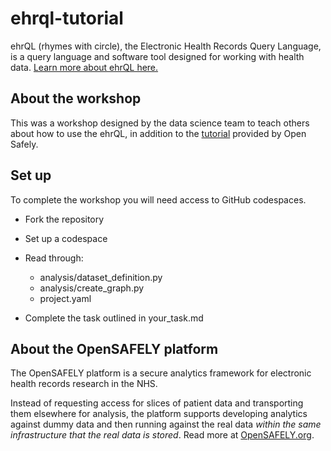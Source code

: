# ehrql-tutorial

ehrQL (rhymes with circle), the Electronic Health Records Query Language, is a query language and software tool designed for working with health data. [Learn more about ehrQL here.](https://docs.opensafely.org/ehrql/)

## About the workshop

This was a workshop designed by the data science team to teach others about how to use the ehrQL, in addition to the [tutorial](https://docs.opensafely.org/ehrql/tutorial/) provided by Open Safely.

## Set up

To complete the workshop you will need access to GitHub codespaces.

- Fork the repository
- Set up a codespace
- Read through:
    - analysis/dataset_definition.py
    - analysis/create_graph.py
    - project.yaml

- Complete the task outlined in your_task.md

## About the OpenSAFELY platform

The OpenSAFELY platform is a secure analytics framework for electronic health records research in the NHS.

Instead of requesting access for slices of patient data and transporting them elsewhere for analysis,
the platform supports developing analytics against dummy data
and then running against the real data *within the same infrastructure that the real data is stored*.
Read more at [OpenSAFELY.org](https://opensafely.org).

[1]: https://docs.opensafely.org/ehrql/tutorial/
